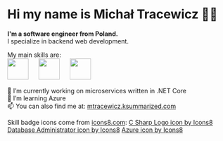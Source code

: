 # Hi my name is Michał Tracewicz 👋🏼

**I'm a software engineer from Poland.** \
I specialize in backend web development.

My main skills are:\
<img src="https://img.icons8.com/color/48/000000/c-sharp-logo.png" height='48' style="margin-right:2vw;"/> <img src="https://img.icons8.com/fluency/48/000000/data-configuration.png" height='48' style="margin-right:2vw;"/> <img src="https://img.icons8.com/fluency/48/000000/azure-1.png" height='48'/>

🔭 I’m currently working on microservices written in .NET Core \
🌱 I’m learning Azure \
📫 You can also find me at: [mtracewicz.ksummarized.com](https://mtracewicz.ksummarized.com/)

Skill badge icons come from <a href="https://icons8.com/">icons8.com</a>:
<a href="https://icons8.com/icon/55251/c-sharp-logo">C Sharp Logo icon by Icons8</a>
<a href="https://icons8.com/icon/RXrON5kyN96A/database-administrator">Database Administrator icon by Icons8</a>
<a href="https://icons8.com/icon/VLKafOkk3sBX/azure">Azure icon by Icons8</a>
